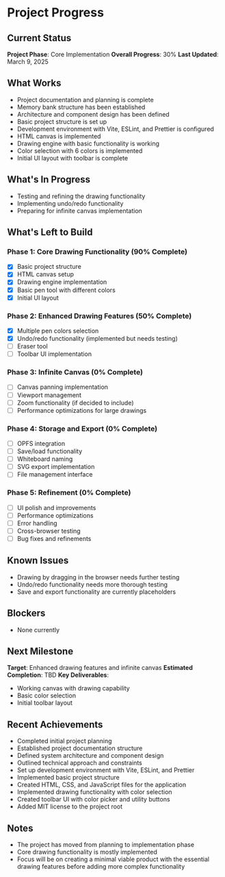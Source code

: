 # Project Progress

## Current Status
**Project Phase**: Core Implementation
**Overall Progress**: 30%
**Last Updated**: March 9, 2025

## What Works
- Project documentation and planning is complete
- Memory bank structure has been established
- Architecture and component design has been defined
- Basic project structure is set up
- Development environment with Vite, ESLint, and Prettier is configured
- HTML canvas is implemented
- Drawing engine with basic functionality is working
- Color selection with 6 colors is implemented
- Initial UI layout with toolbar is complete

## What's In Progress
- Testing and refining the drawing functionality
- Implementing undo/redo functionality
- Preparing for infinite canvas implementation

## What's Left to Build

### Phase 1: Core Drawing Functionality (90% Complete)
- [x] Basic project structure
- [x] HTML canvas setup
- [x] Drawing engine implementation
- [x] Basic pen tool with different colors
- [x] Initial UI layout

### Phase 2: Enhanced Drawing Features (50% Complete)
- [x] Multiple pen colors selection
- [x] Undo/redo functionality (implemented but needs testing)
- [ ] Eraser tool
- [ ] Toolbar UI implementation

### Phase 3: Infinite Canvas (0% Complete)
- [ ] Canvas panning implementation
- [ ] Viewport management
- [ ] Zoom functionality (if decided to include)
- [ ] Performance optimizations for large drawings

### Phase 4: Storage and Export (0% Complete)
- [ ] OPFS integration
- [ ] Save/load functionality
- [ ] Whiteboard naming
- [ ] SVG export implementation
- [ ] File management interface

### Phase 5: Refinement (0% Complete)
- [ ] UI polish and improvements
- [ ] Performance optimizations
- [ ] Error handling
- [ ] Cross-browser testing
- [ ] Bug fixes and refinements

## Known Issues
- Drawing by dragging in the browser needs further testing
- Undo/redo functionality needs more thorough testing
- Save and export functionality are currently placeholders

## Blockers
- None currently

## Next Milestone
**Target**: Enhanced drawing features and infinite canvas
**Estimated Completion**: TBD
**Key Deliverables**:
- Working canvas with drawing capability
- Basic color selection
- Initial toolbar layout

## Recent Achievements
- Completed initial project planning
- Established project documentation structure
- Defined system architecture and component design
- Outlined technical approach and constraints
- Set up development environment with Vite, ESLint, and Prettier
- Implemented basic project structure
- Created HTML, CSS, and JavaScript files for the application
- Implemented drawing functionality with color selection
- Created toolbar UI with color picker and utility buttons
- Added MIT license to the project root

## Notes
- The project has moved from planning to implementation phase
- Core drawing functionality is mostly implemented
- Focus will be on creating a minimal viable product with the essential drawing features before adding more complex functionality
